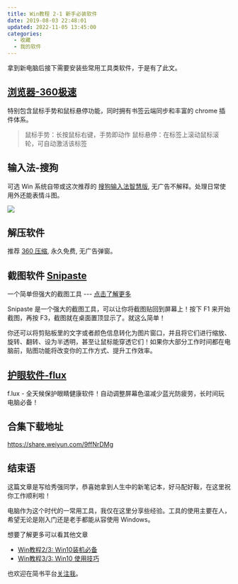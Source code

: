 ```yaml
---
title: Win教程 2-1 新手必装软件
date: 2019-08-03 22:48:01
updated: 2022-11-05 13:45:00
categories:
  - 收藏
  - 我的软件
---
```


拿到新电脑后接下需要安装些常用工具类软件，于是有了此文。

## [浏览器-360极速](https://browser.360.cn/ee/index.html)

特别包含鼠标手势和鼠标悬停功能，同时拥有书签云端同步和丰富的 chrome 插件体系。

> 鼠标手势：长按鼠标右键，手势即动作
> 鼠标悬停：在标签上滚动鼠标滚轮，可自动激活该标签

## 输入法-搜狗

可选 Win 系统自带或这次推荐的 [搜狗输入法智慧版](https://pinyin.sogou.com/zhihui/), 无广告不解释。处理日常使用外还能表情斗图。

![](https://upload-images.jianshu.io/upload_images/1662509-fb48650d650984ec.png?imageMogr2/auto-orient/strip%7CimageView2/2/w/1240)

## 解压软件

推荐 [360 压缩](http://yasuo.360.cn/), 永久免费, 无广告弹窗。

## 截图软件 [Snipaste](https://zh.snipaste.com/)

 一个简单但强大的截图工具 --- [点击了解更多](https://www.jianshu.com/p/e9e0a77d8d7a)

Snipaste 是一个强大的截图工具，可以让你将截图贴回到屏幕上！按下 F1 来开始截图，再按 F3，截图就在桌面置顶显示了。就这么简单！

你还可以将剪贴板里的文字或者颜色信息转化为图片窗口，并且将它们进行缩放、旋转、翻转、设为半透明，甚至让鼠标能穿透它们！如果你大部分工作时间都在电脑前，贴图功能将改变你的工作方式、提升工作效率。

## [护眼软件-flux](https://www.jianshu.com/p/455b9637db33)

f.lux - 全天候保护眼睛健康软件！自动调整屏幕色温减少蓝光防疲劳，长时间玩电脑必备！

## 合集下载地址

<https://share.weiyun.com/9ffNrDMg>

## 结束语

这篇文章是写给秀强同学，恭喜她拿到人生中的新笔记本，好马配好鞍，在这里祝你工作顺利啦！

电脑作为这个时代的一常用工具，我仅在这里分享些经验。工具的使用主要在人，希望无论是刚入门还是老手都能从容使用 Windows。

想要了解更多可以看其他文章

* [Win教程2/3: Win10装机必备](https://www.jianshu.com/p/1eb4e787c670)
* [Win教程3/3: Win10 使用技巧](https://www.jianshu.com/p/1717c6fb4143)

也欢迎在简书平台[关注我](https://www.jianshu.com/u/7ef875ed6ee8)。

